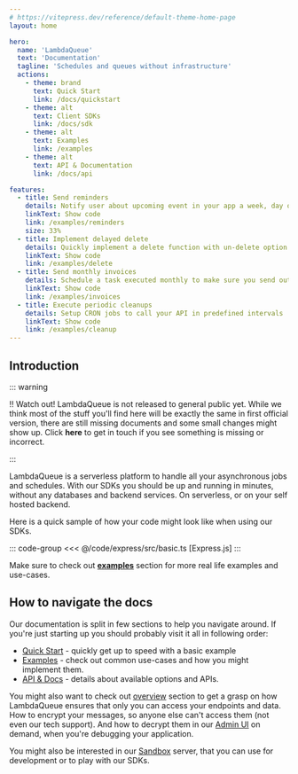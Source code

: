 ```yaml
---
# https://vitepress.dev/reference/default-theme-home-page
layout: home

hero:
  name: 'LambdaQueue'
  text: 'Documentation'
  tagline: 'Schedules and queues without infrastructure'
  actions:
    - theme: brand
      text: Quick Start
      link: /docs/quickstart
    - theme: alt
      text: Client SDKs
      link: /docs/sdk
    - theme: alt
      text: Examples
      link: /examples
    - theme: alt
      text: API & Documentation
      link: /docs/api

features:
  - title: Send reminders
    details: Notify user about upcoming event in your app a week, day or minutes before.
    linkText: Show code
    link: /examples/reminders
    size: 33%
  - title: Implement delayed delete
    details: Quickly implement a delete function with un-delete option using delayed queue.
    linkText: Show code
    link: /examples/delete
  - title: Send monthly invoices
    details: Schedule a task executed monthly to make sure you send out invoices to clients
    linkText: Show code
    link: /examples/invoices
  - title: Execute periodic cleanups
    details: Setup CRON jobs to call your API in predefined intervals
    linkText: Show code
    link: /examples/cleanup
---
```


## Introduction

::: warning

‼️ Watch out! LambdaQueue is not released to general public yet.
While we think most of the stuff you'll find here will be exactly
the same in first official version, there are still missing documents
and some small changes might show up. Click
<button style="all:unset; color: var(--vp-c-brand-1); cursor: pointer; font-weight: bold;" onclick="$crisp.push(['do', 'chat:open'])">here</button>
to get in touch if you see something is missing or incorrect.

:::

LambdaQueue is a serverless platform to handle all your asynchronous jobs and schedules.
With our SDKs you should be up and running in minutes, without any databases and backend services.
On serverless, or on your self hosted backend.

Here is a quick sample of how your code might look like when using our SDKs.

::: code-group
<<< @/code/express/src/basic.ts [Express.js]
:::

Make sure to check out **[examples](/examples/index)** section for more real life examples and use-cases.

## How to navigate the docs

Our documentation is split in few sections to help you navigate around. If you're just starting
up you should probably visit it all in following order:

- [Quick Start](/docs/quickstart) - quickly get up to speed with a basic example
- [Examples](/examples/index) - check out common use-cases and how you might implement them.
- [API & Docs](/docs/index) - details about available options and APIs.

You might also want to check out [overview](/docs/overview) section to get a grasp on
how LambdaQueue ensures that only you can access your endpoints and data.
How to encrypt your messages, so anyone else can't access them (not even our tech support).
And how to decrypt them in our [Admin UI](https://app.lambdaqueue.com) on demand, when you're debugging your application.

You might also be interested in our [Sandbox](/docs/sandbox) server, that you can use
for development or to play with our SDKs.
